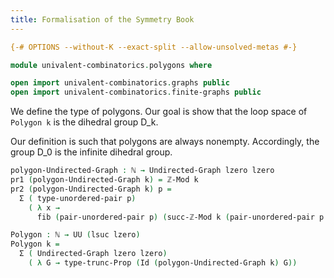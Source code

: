 ```yaml
---
title: Formalisation of the Symmetry Book
---
```


```agda
{-# OPTIONS --without-K --exact-split --allow-unsolved-metas #-}

module univalent-combinatorics.polygons where

open import univalent-combinatorics.graphs public
open import univalent-combinatorics.finite-graphs public
```

We define the type of polygons. Our goal is show that the loop space of `Polygon k` is the dihedral group D_k.

Our definition is such that polygons are always nonempty. Accordingly, the group D_0 is the infinite dihedral group.

```agda
polygon-Undirected-Graph : ℕ → Undirected-Graph lzero lzero
pr1 (polygon-Undirected-Graph k) = ℤ-Mod k
pr2 (polygon-Undirected-Graph k) p =
  Σ ( type-unordered-pair p)
    ( λ x →
      fib (pair-unordered-pair p) (succ-ℤ-Mod k (pair-unordered-pair p x)))

Polygon : ℕ → UU (lsuc lzero)
Polygon k =
  Σ ( Undirected-Graph lzero lzero)
    ( λ G → type-trunc-Prop (Id (polygon-Undirected-Graph k) G))
```
